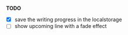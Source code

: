 # 

**TODO**

- [x] save the writing progress in the localstorage
- [ ] show upcoming line with a fade effect